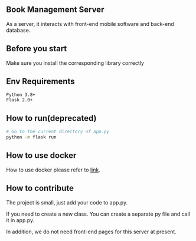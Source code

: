 ## Book Management Server
As a server, it interacts with front-end mobile software and back-end database.
## Before you start
Make sure you install the corresponding library correctly
## Env Requirements
```
Python 3.8+
Flask 2.0+
```
## How to run(deprecated)
```Bash
# Go to the current directory of app.py
python -m flask run
```
## How to use docker
How to use docker please refer to [link](https://github.com/MGMCN/Team-GYUK/tree/main/Tutorials/Tutorials_for_docker).
## How to contribute
The project is small, just add your code to app.py.

If you need to create a new class. You can create a separate py file and call it in app.py.

In addition, we do not need front-end pages for this server at present.

